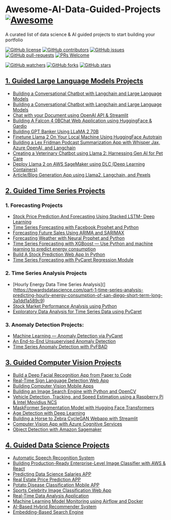 # Awesome-AI-Data-Guided-Projects  [![Awesome](https://awesome.re/badge.svg)](https://awesome.re)
A curated list of data science &amp; AI guided projects to start building your portfolio

[![GitHub license](https://img.shields.io/github/license/youssefHosni/Awesome-AI-Data-Guided-Projects.svg)](https://github.com/youssefHosni/Awesome-AI-Data-Guided-Projects/blob/master/LICENSE)
[![GitHub contributors](https://img.shields.io/github/contributors/youssefHosni/Awesome-AI-Data-Guided-Projects.svg)](https://GitHub.com/youssefHosni/Awesome-AI-Data-Guided-Projects/graphs/contributors/)
[![GitHub issues](https://img.shields.io/github/issues/youssefHosni/Awesome-AI-Data-Guided-Projects.svg)](https://GitHub.com/youssefHosni/Awesome-AI-Data-Guided-Projects/issues/)
[![GitHub pull-requests](https://img.shields.io/github/issues-pr/youssefHosni/Awesome-AI-Data-Guided-Projects.svg)](https://GitHub.com/youssefHosni/Awesome-AI-Data-Guided-Projects/pulls/)
[![PRs Welcome](https://img.shields.io/badge/PRs-welcome-brightgreen.svg?style=flat-square)](http://makeapullrequest.com)

[![GitHub watchers](https://img.shields.io/github/watchers/youssefHosni/Awesome-AI-Data-Guided-Projects.svg?style=social&label=Watch)](https://GitHub.com/youssefHosni/Awesome-AI-Data-Guided-Projects/watchers/)
[![GitHub forks](https://img.shields.io/github/forks/youssefHosni/Awesome-AI-Data-Guided-Projects.svg?style=social&label=Fork)](https://GitHub.com/youssefHosni/Awesome-AI-Data-Guided-Projects/network/)
[![GitHub stars](https://img.shields.io/github/stars/youssefHosni/Awesome-AI-Data-Guided-Projects.svg?style=social&label=Star)](https://GitHub.com/youssefHosni/Awesome-AI-Data-Guided-Projects/stargazers/)




## [1. Guided Large Language Models Projects](https://levelup.gitconnected.com/10-guided-large-language-models-projects-to-build-your-portfolio-dc9bd79f09c?sk=fa1867433c0285c6f41470fba0d2198f) ## 

* [Building a Conversational Chatbot with Langchain and Large Language Models](https://blog.gopenai.com/building-a-conversational-chatbot-with-langchain-and-large-language-models-dbfae17aae47)
* [Building a Conversational Chatbot with Langchain and Large Language Models](https://levelup.gitconnected.com/automating-youtube-script-writing-with-langchain-and-streamlit-a-step-by-step-guide-9786ebaec6be)
* [Chat with your Document using OpenAI API & Streamlit](https://levelup.gitconnected.com/building-a-pdf-chat-app-using-langchain-openai-api-streamlit-3d95c27bda0)
* [Building A Falcon 4 0BChat Web Application using HuggingFace & Gardio](https://www.youtube.com/watch?v=hMJgdVJWQRU)
* [Building GPT Banker Using LLaMA 2 70B](https://www.youtube.com/watch?v=LslC2nKEEGU)
* [Finetune Llama 2 On Your Local Machine Using HuggingFace Autotrain](https://www.youtube.com/watch?v=LslC2nKEEGU)
* [Building a Lex Fridman Podcast Summarization App with Whisper Jax, Azure OpenAI, and Langchain](https://www.youtube.com/watch?v=xpp9CRjK6zs&t=4s)
* [Creating a Veterinary Chatbot using Llama 2: Harnessing Gen AI for Pet Care](https://www.youtube.com/watch?v=Iyzvka711pc)
* [Deploy Llama 2 on AWS SageMaker using DLC (Deep Learning Containers)](https://www.youtube.com/watch?v=rQq1m2aJ_fk&t=4s)
* [Article/Blog Generation App using Llama2, Langchain, and Pexels](https://www.youtube.com/watch?v=MUADZ97GgZA)

## [2. Guided Time Series Projects](https://levelup.gitconnected.com/13-guided-time-series-projects-to-build-your-portfolio-491d959f62af?sk=16cf83c0cdf4d428f08f706c75a1b5c5) ## 

### 1. Forecasting Projects
* [Stock Price Prediction And Forecasting Using Stacked LSTM- Deep Learning](https://www.youtube.com/watch?app=desktop&v=H6du_pfuznE)
* [Time Series Forecasting with Facebook Prophet and Python](https://www.youtube.com/watch?v=KvLG1uTC-KU&t=1s)
* [Forecasting Future Sales Using ARIMA and SARIMAX](https://www.youtube.com/watch?v=2XGSIlgUBDI&t=1s)
* [Forecasting Weather with Neural Prophet and Python](https://www.youtube.com/watch?v=mgX0Iz4q0bE)
* [Time Series Forecasting with XGBoost — Use Python and machine learning to predict energy consumption](https://www.youtube.com/watch?v=vV12dGe_Fho)
* [Build A Stock Prediction Web App In Python](https://www.youtube.com/watch?app=desktop&v=0E_31WqVzCY)
* [Time Series Forecasting with PyCaret Regression Module](https://towardsdatascience.com/time-series-forecasting-with-pycaret-regression-module-237b703a0c63)

### 2. Time Series Analysis Projects
* [Hourly Energy Data Time Series Analysis](](https://towardsdatascience.com/part-1-time-series-analysis-predicting-hourly-energy-consumption-of-san-diego-short-term-long-3a1dd1a589c9)
* [Stock Market Performance Analysis using Python](https://thecleverprogrammer.com/2023/05/08/stock-market-performance-analysis-using-python/)
* [Exploratory Data Analysis for Time Series Data using PyCaret](https://www.youtube.com/watch?v=NX8SH8EjHhI)

### 3. Anomaly Detection Projects:
* [Machine Learning — Anomaly Detection via PyCaret](https://www.coursera.org/projects/anomaly-detection)
* [An End-to-End Unsupervised Anomaly Detection](https://engineering.teknasyon.com/an-end-to-end-unsupervised-anomaly-detection-c402facffee2)
* [Time Series Anomaly Detection with PyFBAD](https://towardsdatascience.com/time-series-anomaly-detection-with-pyfbad-d37e5462c6c3)

## [3. Guided Computer Vision Projects](https://medium.com/geekculture/master-computer-vision-and-boost-your-portfolio-with-these-10-end-to-end-projects-537fcd20db7c?sk=75d35d8c0554b4ba010814d65fa16e59) ## 
* [Build a Deep Facial Recognition App from Paper to Code](https://youtu.be/bK_k7eebGgc?list=PLgNJO2hghbmhHuhURAGbe6KWpiYZt0AMH)
* [Real-Time Sign Language Detection Web App](https://youtu.be/ZTSRZt04JkY)
* [Building Computer Vision Mobile Apps](https://youtu.be/YAhid-ux3aY)
* [Building an Image Search Engine with Python and OpenCV](https://pyimagesearch.com/2014/12/01/complete-guide-building-image-search-engine-python-opencv/?source=post_page-----537fcd20db7c--------------------------------)
* [Vehicle Detection, Tracking, and Speed Estimation using a Raspberry Pi & Intel Movidius NCS](https://pyimagesearch.com/2019/12/02/opencv-vehicle-detection-tracking-and-speed-estimation/?source=post_page-----537fcd20db7c--------------------------------)
* [MaskFormer Segmentation Model with Hugging Face Transformers](https://pyimagesearch.com/2019/12/02/opencv-vehicle-detection-tracking-and-speed-estimation/?source=post_page-----537fcd20db7c--------------------------------)
* [Age Detection with Deep Learning](https://pyimagesearch.com/2023/03/13/train-a-maskformer-segmentation-model-with-hugging-face-transformers/?source=post_page-----537fcd20db7c--------------------------------)
* [Building a Horse to Zebra CycleGAN Webapp with Streamlit](https://www.coursera.org/projects/building-a-keras-horse-zebra-cyclegan-webapp-with-streamlit?source=post_page-----537fcd20db7c--------------------------------)
* [Computer Vision App with Azure Cognitive Services](https://www.coursera.org/projects/build-a-computer-vision-app-with-azure-cognitive-services?source=post_page-----537fcd20db7c--------------------------------)
* [Object Detection with Amazon Sagemaker](https://www.coursera.org/projects/object-detection-sagemaker?source=post_page-----537fcd20db7c--------------------------------)


 
## [4. Guided Data Science Projects](https://pub.towardsai.net/10-end-to-end-guided-data-science-projects-to-build-your-portfolio-b7b9047fe6c9?sk=57b9ac02177d606a51cc22f43a817f5b) ## 
* [Automatic Speech Recognition System](https://www.youtube.com/watch?v=rsNAb1KmvFI)
* [Building Production-Ready Enterprise-Level Image Classifier with AWS & React](https://www.udemy.com/course/build-and-deploy-a-ml-model-to-production-with-aws-and-react/)
* [Predicting Data Science Salaries APP](https://www.youtube.com/playlist?list=PL2zq7klxX5ASFejJj80ob9ZAnBHdz5O1t)
* [Real Estate Price Prediction APP](https://www.youtube.com/playlist?list=PLeo1K3hjS3uu7clOTtwsp94PcHbzqpAdg)
* [Potato Disease Classification Mobile APP](https://www.youtube.com/playlist?list=PLeo1K3hjS3ut49PskOfLnE6WUoOp_2lsD)
* [Sports Celebrity Image Classification Web App](https://www.youtube.com/playlist?list=PLeo1K3hjS3uvaRHZLl-jLovIjBP14QTXc)
* [Real-Time Data Analysis Application](https://www.youtube.com/watch?v=NFwNKkIkN6o&list=PLe1T0uBrDrfOYE8OwQvooPjmnP1zY3wFe&index=2)
* [Machine Learning Model Monitoring using Airflow and Docker](https://www.projectpro.io/project-use-case/ml-model-monitoring-using-apache-airflow-and-docker)
* [AI-Based Hybrid Recommender System](https://ineuron.ai/course/Data-Science-Industry-Ready-Projects#:~:text=Project%20%2D%20AI%20Based%20Hybrid%20Recommender%20System)
* [Embedding-Based Search Engine](https://ineuron.ai/course/Data-Science-Industry-Ready-Projects#:~:text=Project%20%2D%20AI%20Based%20Hybrid%20Recommender%20System)


